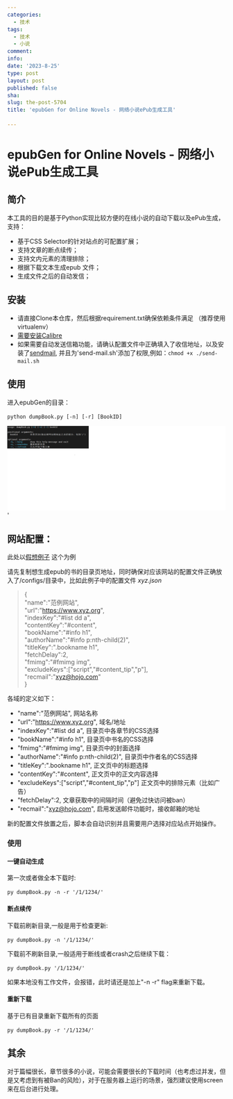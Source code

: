 ```yaml
---
categories:
  - 技术
tags:
  - 技术
  - 小说
comment: 
info: 
date: '2023-8-25'
type: post
layout: post
published: false
sha: 
slug: the-post-5704
title: 'epubGen for Online Novels - 网络小说ePub生成工具'

---
```

# epubGen for Online Novels - 网络小说ePub生成工具

## 简介

本工具的目的是基于Python实现比较方便的在线小说的自动下载以及ePub生成，支持：

- 基于CSS Selector的针对站点的可配置扩展；
- 支持文章的断点续传；
- 支持文内元素的清理排除；
- 根据下载文本生成epub 文件；
- 生成文件之后的自动发信；


## 安装

- 请直接Clone本仓库，然后根据requirement.txt确保依赖条件满足 （推荐使用virtualenv）
- [需要安装Calibre](https://www.linuxcapable.com/how-to-install-calibre-on-ubuntu-linux/)
- 如果需要自动发送信箱功能，请确认配置文件中正确填入了收信地址，以及安装了[sendmail](https://developer.aliyun.com/article/712611), 并且为'send-mail.sh'添加了权限,例如：`chmod +x ./send-mail.sh`




## 使用

进入epubGen的目录：

`python dumpBook.py [-n] [-r] [BookID]`

![readme.png](https://github.com/shinemoon/epubGen/blob/main/readme.png?raw=true)'

## 网站配置：

此处以[假想例子](https://www.xyz.org/1/1234/) 这个为例

请先复制想生成epub的书的目录页地址，同时确保对应该网站的配置文件正确放入了/configs/目录中，比如此例子中的配置文件 *xyz.json*

 
> {     
>     "name":"范例网站",       
>     "url":"https://www.xyz.org",     
>     "indexKey":"#list dd a",     
>     "contentKey":"#content",     
>     "bookName":"#info h1",     
>     "authorName":"#info p:nth-child(2)",     
>     "titleKey":".bookname h1",     
>     "fetchDelay":2,     
>     "fmimg":"#fmimg img",     
>     "excludeKeys":["script","#content_tip","p"],    
>     "recmail":"xyz@hojo.com"    
> }     

各域的定义如下：

- "name":"范例网站",                                        网站名称
- "url":"https://www.xyz.org",                              域名/地址
- "indexKey":"#list dd a",                                  目录页中各章节的CSS选择
- "bookName":"#info h1",                                    目录页中书名的CSS选择
- "fmimg":"#fmimg img",                                     目录页中的封面选择
- "authorName":"#info p:nth-child(2)",                      目录页中作者名的CSS选择
- "titleKey":".bookname h1",                                正文页中的标题选择
- "contentKey":"#content",                                  正文页中的正文内容选择
- "excludeKeys":["script","#content_tip","p"]               正文页中的排除元素（比如广告）
- "fetchDelay":2,                                           文章获取中的间隔时间（避免过快访问被ban）
- "recmail":"xyz@hojo.com",                                 启用发送邮件功能时，接收邮箱的地址


新的配置文件放置之后，脚本会自动识别并且需要用户选择对应站点开始操作。


### 使用 

#### 一键自动生成

第一次或者做全本下载时: 

`py dumpBook.py -n -r '/1/1234/'`


#### 断点续传

下载前刷新目录,一般是用于检查更新:

`py dumpBook.py -n '/1/1234/'`

下载前不刷新目录,一般适用于断线或者crash之后继续下载：

`py dumpBook.py '/1/1234/'`

如果本地没有工作文件，会报错，此时请还是加上"-n -r" flag来重新下载。

#### 重新下载

基于已有目录重新下载所有的页面

`py dumpBook.py -r '/1/1234/'`

## 其余

对于篇幅很长，章节很多的小说，可能会需要很长的下载时间（也考虑过并发，但是又考虑到有被Ban的风险），对于在服务器上运行的场景，强烈建议使用screen来在后台进行处理。


